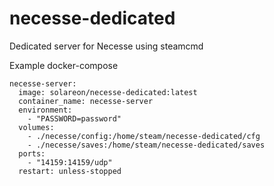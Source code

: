 # necesse-dedicated
Dedicated server for Necesse using steamcmd

Example docker-compose

  ```
  necesse-server:
    image: solareon/necesse-dedicated:latest
    container_name: necesse-server
    environment:
      - "PASSWORD=password"
    volumes:
      - ./necesse/config:/home/steam/necesse-dedicated/cfg
      - ./necesse/saves:/home/steam/necesse-dedicated/saves
    ports:
      - "14159:14159/udp"
    restart: unless-stopped
